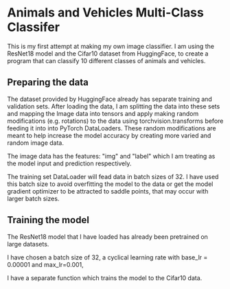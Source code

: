 # Animals and Vehicles Multi-Class Classifer

This is my first attempt at making my own image classifier. I am using the ResNet18 model and the Cifar10 dataset from HuggingFace, to create a program that can classify 10 different classes of animals and vehicles. 

## Preparing the data
The dataset provided by HuggingFace already has separate training and validation sets. After loading the data, I am splitting the data into these sets and mapping the Image data into tensors and apply making random modifications (e.g. rotations) to the data using torchvision.transforms before feeding it into into PyTorch DataLoaders. These random modifications are meant to help increase the model accuracy by creating more varied and random image data.

The image data has the features: "img" and "label" which I am treating as the model input and prediction respectively.

The training set DataLoader will fead data in batch sizes of 32. I have used this batch size to avoid overfitting the model to the data or get the model gradient optimizer to be attracted to saddle points, that may occur with larger batch sizes.

## Training the model

The ResNet18 model that I have loaded has already been pretrained on large datasets.

I have chosen a batch size of 32, a cyclical learning rate with base_lr = 0.00001 and max_lr=0.001, 

I have a separate function which trains the model to the Cifar10 data. 
